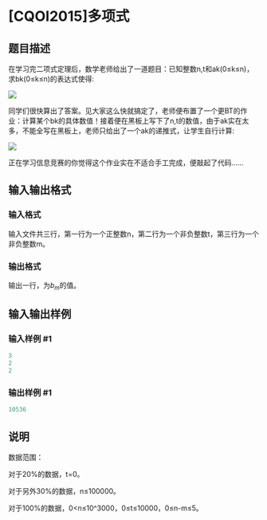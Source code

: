 # [CQOI2015]多项式 

## 题目描述

在学习完二项式定理后，数学老师给出了一道题目：已知整数n,t和ak(0≤k≤n)，求bk(0≤k≤n)的表达式使得:

![](http://oi.nks.edu.cn/Content/Uploads/Images/3252-1.bmp)

同学们很快算出了答案。见大家这么快就搞定了，老师便布置了一个更BT的作业：计算某个bk的具体数值！接着便在黑板上写下了n,t的数值，由于ak实在太多，不能全写在黑板上，老师只给出了一个ak的递推式，让学生自行计算:

![](http://oi.nks.edu.cn/Content/Uploads/Images/3252-2.bmp)

正在学习信息竞赛的你觉得这个作业实在不适合手工完成，便敲起了代码……

## 输入输出格式

### 输入格式

输入文件共三行，第一行为一个正整数n，第二行为一个非负整数t，第三行为一个非负整数m。

### 输出格式

输出一行，为$b_m$的值。

## 输入输出样例

### 输入样例 #1

```cpp
3
2
2
```


### 输出样例 #1

```cpp
10536
```


## 说明

数据范围：

对于20%的数据，t=0。

对于另外30%的数据，n≤100000。

对于100%的数据，0<n≤10^3000，0≤t≤10000，0≤n-m≤5。 

